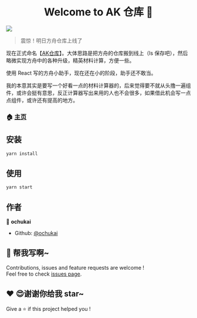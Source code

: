 <h1 align="center">Welcome to AK 仓库 👋</h1>
<p>
  <img src="https://img.shields.io/badge/version-0.9.3-blue.svg?cacheSeconds=2592000" />
</p>

> 震惊！明日方舟仓库上线了

现在正式命名【[AK仓库](https://ochukai.github.io/Arknights-Store)】。大体思路是把方舟的仓库搬到线上（ls 保存吧），然后略微实现方舟中的各种升级，精英材料计算，方便一些。

使用 React 写的方舟小助手，现在还在小的阶段，助手还不敢当。

我的本意其实是要写一个好看一点的材料计算器的，后来觉得要不就从头撸一遍组件，或许会挺有意思，反正计算器写出来用的人也不会很多，如果借此机会写一点点组件，或许还有提高的地方。


### 🏠 [主页](https://ochukai.github.io/Arknights-Store)

## 安装

```sh
yarn install
```

## 使用

```sh
yarn start
```

## 作者

👤 **ochukai**

* Github: [@ochukai](https://github.com/ochukai)

## 🤝 帮我写啊~

Contributions, issues and feature requests are welcome !<br />Feel free to check [issues page](https://github.com/ochukai/ak/issues).

## ♥ 😍谢谢你给我 star~

Give a ⭐️ if this project helped you !

